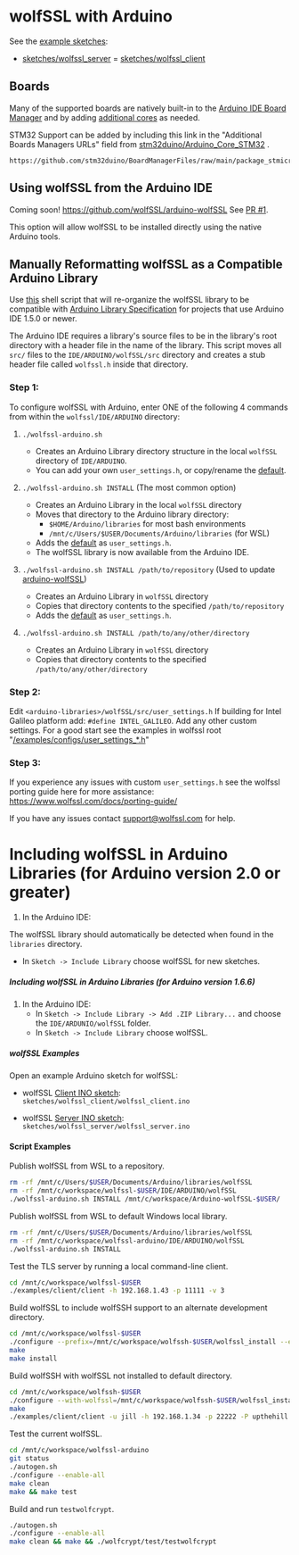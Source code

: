 # wolfSSL with Arduino

See the [example sketches](./sketches/README.md):

- [sketches/wolfssl_server](./sketches/wolfssl_server/README.md)
= [sketches/wolfssl_client](./sketches/wolfssl_client/README.md)

## Boards

Many of the supported boards are natively built-in to the [Arduino IDE Board Manager](https://docs.arduino.cc/software/ide-v2/tutorials/ide-v2-board-manager/)
and by adding [additional cores](https://docs.arduino.cc/learn/starting-guide/cores/) as needed.

STM32 Support can be added by including this link in the "Additional Boards Managers URLs" field
from [stm32duino/Arduino_Core_STM32](https://github.com/stm32duino/Arduino_Core_STM32?tab=readme-ov-file#getting-started)   .

```
https://github.com/stm32duino/BoardManagerFiles/raw/main/package_stmicroelectronics_index.json
```

## Using wolfSSL from the Arduino IDE

Coming soon! https://github.com/wolfSSL/arduino-wolfSSL See [PR #1](https://github.com/wolfSSL/Arduino-wolfSSL/pull/1).

This option will allow wolfSSL to be installed directly using the native Arduino tools.

## Manually Reformatting wolfSSL as a Compatible Arduino Library

Use [this](./wolfssl-arduino.sh) shell script that will re-organize the wolfSSL library to be 
compatible with [Arduino Library Specification](https://arduino.github.io/arduino-cli/0.35/library-specification/)
for projects that use Arduino IDE 1.5.0 or newer.

The Arduino IDE requires a library's source files to be in the library's root directory with a
header file in the name of the library. This script moves all `src/` files to the `IDE/ARDUINO/wolfSSL/src`
directory and creates a stub header file called `wolfssl.h` inside that directory.

### Step 1:

To configure wolfSSL with Arduino, enter ONE of the following 4 commands
from within the `wolfssl/IDE/ARDUINO` directory:

1. `./wolfssl-arduino.sh`
    - Creates an Arduino Library directory structure in the local `wolfSSL` directory of `IDE/ARDUINO`.
    - You can add your own `user_settings.h`, or copy/rename the [default](../../examples/configs/user_settings_arduino.h).

2. `./wolfssl-arduino.sh INSTALL` (The most common option)
    - Creates an Arduino Library in the local `wolfSSL` directory
    - Moves that directory to the Arduino library directory:
        - `$HOME/Arduino/libraries` for most bash environments
        - `/mnt/c/Users/$USER/Documents/Arduino/libraries` (for WSL)
    - Adds the [default](../../examples/configs/user_settings_arduino.h) as `user_settings.h`.
    - The wolfSSL library is now available from the Arduino IDE.

3. `./wolfssl-arduino.sh INSTALL /path/to/repository` (Used to update [arduino-wolfSSL](https://github.com/wolfSSL/arduino-wolfSSL))
    - Creates an Arduino Library in `wolfSSL` directory
    - Copies that directory contents to the specified `/path/to/repository`
    - Adds the [default](../../examples/configs/user_settings_arduino.h) as `user_settings.h`. 
     
4. `./wolfssl-arduino.sh INSTALL /path/to/any/other/directory`
    - Creates an Arduino Library in `wolfSSL` directory
    - Copies that directory contents to the specified `/path/to/any/other/directory`

### Step 2:

Edit `<arduino-libraries>/wolfSSL/src/user_settings.h`
If building for Intel Galileo platform add: `#define INTEL_GALILEO`.
Add any other custom settings. For a good start see the examples in wolfssl root
"[/examples/configs/user_settings_*.h](https://github.com/wolfssl/wolfssl/tree/master/examples/configs)"

### Step 3:

If you experience any issues with custom `user_settings.h` see the wolfssl
porting guide here for more assistance: https://www.wolfssl.com/docs/porting-guide/

If you have any issues contact support@wolfssl.com for help.

# Including wolfSSL in Arduino Libraries (for Arduino version 2.0 or greater)

1. In the Arduino IDE:

The wolfSSL library should automatically be detected when found in the `libraries`
directory.

  - In `Sketch -> Include Library` choose wolfSSL for new sketches.


##### Including wolfSSL in Arduino Libraries (for Arduino version 1.6.6)

1. In the Arduino IDE:
    - In `Sketch -> Include Library -> Add .ZIP Library...` and choose the
        `IDE/ARDUNIO/wolfSSL` folder.
    - In `Sketch -> Include Library` choose wolfSSL.

##### wolfSSL Examples

Open an example Arduino sketch for wolfSSL:

  - wolfSSL [Client INO sketch](./sketches/wolfssl_client/README.md): `sketches/wolfssl_client/wolfssl_client.ino`

  - wolfSSL [Server INO sketch](./sketches/wolfssl_server/README.md): `sketches/wolfssl_server/wolfssl_server.ino`

#### Script Examples

Publish wolfSSL from WSL to a repository.

```bash
rm -rf /mnt/c/Users/$USER/Documents/Arduino/libraries/wolfSSL
rm -rf /mnt/c/workspace/wolfssl-$USER/IDE/ARDUINO/wolfSSL
./wolfssl-arduino.sh INSTALL /mnt/c/workspace/Arduino-wolfSSL-$USER/
```

Publish wolfSSL from WSL to default Windows local library.

```bash
rm -rf /mnt/c/Users/$USER/Documents/Arduino/libraries/wolfSSL
rm -rf /mnt/c/workspace/wolfssl-arduino/IDE/ARDUINO/wolfSSL
./wolfssl-arduino.sh INSTALL
```

Test the TLS server by running a local command-line client.

```bash
cd /mnt/c/workspace/wolfssl-$USER
./examples/client/client -h 192.168.1.43 -p 11111 -v 3
```

Build wolfSSL to include wolfSSH support to an alternate development directory.

```bash
cd /mnt/c/workspace/wolfssl-$USER
./configure --prefix=/mnt/c/workspace/wolfssh-$USER/wolfssl_install --enable-ssh
make
make install

```

Build wolfSSH with wolfSSL not installed to default directory.

```bash
cd /mnt/c/workspace/wolfssh-$USER
./configure --with-wolfssl=/mnt/c/workspace/wolfssh-$USER/wolfssl_install
make
./examples/client/client -u jill -h 192.168.1.34 -p 22222 -P upthehill
```

Test the current wolfSSL.

```bash
cd /mnt/c/workspace/wolfssl-arduino
git status
./autogen.sh
./configure --enable-all
make clean
make && make test
```

Build and run `testwolfcrypt`.

```bash
./autogen.sh
./configure --enable-all
make clean && make && ./wolfcrypt/test/testwolfcrypt
```
